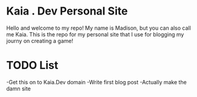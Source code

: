 # Kaia . Dev Personal Site
Hello and welcome to my repo! My name is Madison, but you can also call me Kaia. This is the repo for my personal site that I use for blogging my journy on creating a game!

# TODO List
-Get this on to Kaia.Dev domain
-Write first blog post
-Actually make the damn site
